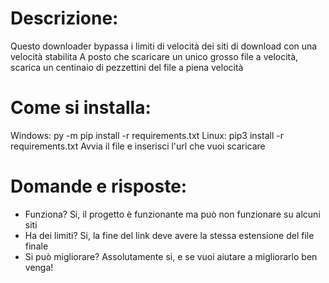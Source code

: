 # Descrizione:
Questo downloader bypassa i limiti di velocità dei siti di download con una velocità stabilita
A posto che scaricare un unico grosso file a velocità, scarica un centinaio di pezzettini del file a piena velocità 

# Come si installa:
Windows: py -m pip install -r requirements.txt
Linux: pip3 install -r requirements.txt
Avvia il file e inserisci l'url che vuoi scaricare

# Domande e risposte:
- Funziona? Si, il progetto è funzionante ma può non funzionare su alcuni siti
- Ha dei limiti? Si, la fine del link deve avere la stessa estensione del file finale 
- Si può migliorare? Assolutamente si, e se vuoi aiutare a migliorarlo ben venga!
